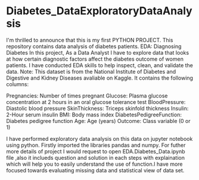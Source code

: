 # Diabetes_DataExploratoryDataAnalysis
I'm thrilled to announce that this is my first PYTHON PROJECT.
This repository contains data analysis of diabetes patients.
EDA: Diagnosing Diabetes
In this project, As a Data Analyst I have to explore data that looks at how certain diagnostic factors affect the diabetes outcome of women patients.
I have conducted EDA skills to help inspect, clean, and validate the data.
Note: This dataset is from the National Institute of Diabetes and Digestive and Kidney Diseases avaliable on Kaggle. It contains the following columns:

Pregnancies: Number of times pregnant
Glucose: Plasma glucose concentration at 2 hours in an oral glucose tolerance test
BloodPressure: Diastolic blood pressure
SkinThickness: Triceps skinfold thickness
Insulin: 2-Hour serum insulin
BMI: Body mass index
DiabetesPedigreeFunction: Diabetes pedigree function
Age: Age (years)
Outcome: Class variable (0 or 1)

I have performed exploratory data analysis on this data on jupyter notebook using python.
Firstly imported the libraries pandas and numpy.
For futher more details of project I would request to open EDA.Diabetes_Data.ipynb file ,also it inclueds question and solution
in each steps with explaination which will help you to easily understand the use of function.I have more focused towards evaluating missing data 
and statistical view of data set.
